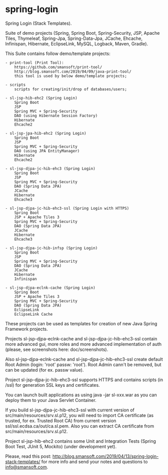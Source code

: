 # spring-login

Spring Login (Stack Templates).

Suite of demo projects (Spring, Spring Boot, Spring-Security, JSP, Apache Tiles, Thymeleaf, Spring-Jpa, Spring-Data-Jpa, JCache, Ehcache, Infinispan, Hibernate, EclipseLink, MySQL, Logback, Maven, Gradle).

This Suite contains follow demo/template projects:

	- print-tool (Print Tool):
		https://github.com/smansoft/print-tool/
		http://blog.smansoft.com/2019/04/09/java-print-tool/
		this tool is used by below demo/template projects;
	
	- scripts 
		scripts for creating/init/drop of databases/users;

	- sl-jsp-hib-ehc2 (Spring Login)
		Spring Boot
		JSP
		Spring MVC + Spring-Security
		DAO (using Hibernate Session Factory)
		Hibernate
		Ehcache2
	
	- sl-jsp-jpa-hib-ehc2 (Spring Login)
		Spring Boot
		JSP
		Spring MVC + Spring-Security
		DAO (using JPA EntityManager)
		Hibernate
		Ehcache2

	- sl-jsp-djpa-jc-hib-ehc3 (Spring Login)
		Spring Boot
		JSP
		Spring MVC + Spring-Security
		DAO (Spring Data JPA)
		JCache
		Hibernate
		Ehcache3

	- sl-jsp-djpa-jc-hib-ehc3-ssl (Spring Login with HTTPS)
		Spring Boot
		JSP + Apache Tiles 3
		Spring MVC + Spring-Security
		DAO (Spring Data JPA)
		JCache
		Hibernate
		Ehcache3
	
	- sl-jsp-djpa-jc-hib-infsp (Spring Login)
		Spring Boot
		JSP
		Spring MVC + Spring-Security
		DAO (Spring Data JPA)
		JCache
		Hibernate
		Infinispan

	- sl-jsp-djpa-eclnk-cache (Spring Login)
		Spring Boot
		JSP + Apache Tiles 3
		Spring MVC + Spring-Security
		DAO (Spring Data JPA)
		EclipseLink
		EclipseLink Cache


These projects can be used as templates for creation of new Java Spring Framework projects.

Projects sl-jsp-djpa-eclnk-cache and sl-jsp-djpa-jc-hib-ehc3-ssl
contain more advanced gui, more roles and more advanced implementation 
of auth (please, see screenshots here: doc/screenshots).

Also sl-jsp-djpa-eclnk-cache and sl-jsp-djpa-jc-hib-ehc3-ssl
create default Root Admin (login: 'root' passw: 'root').
Root Admin cann't be removed, but can be updated (for ex. passw value).

Project sl-jsp-djpa-jc-hib-ehc3-ssl supports HTTPS and contains scripts (in /ssl) for generation
SSL keys and certificates.

You can launch built applications as using 
	java -jar sl-xxx.war
as you can deploy them to your Java Servlet Container.

If you build sl-jsp-djpa-jc-hib-ehc3-ssl with current version of src/main/resources/srv.sl.p12,
you will need to import CA certificate (as trusted, for ex. Trusted Root CA) from current version 
ssl/ssl.ecdsa.ca/out/ca.sl.pem. Also you can extract CA certificate from
src/main/resources/srv.sl.p12.

Project sl-jsp-hib-ehc2 contains some Unit and Integration Tests (Spring Boot Test, JUnit 5, Mockito)
(under development yet).

Please, read this post: http://blog.smansoft.com/2019/04/13/spring-login-stack-templates/
for more info and send your notes and questions to info@smansoft.com.
